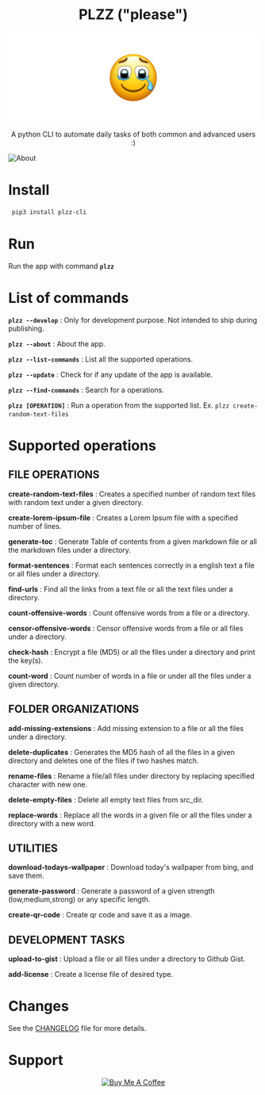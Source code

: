 <div align=center>
<h1 align=center> PLZZ ("please")</h1>

<img align=center src="logo.jpg" alt="logo">

<p align=center> A python CLI to automate daily tasks of both common and advanced users :) </p>

</div>


![About](about.svg.svg)

# Install

```bash
 pip3 install plzz-cli
 ```

# Run

Run the app with command **`plzz`**


<!-- ![Install](install.svg.svg) -->


# List of commands

**`plzz --develop`** : Only for development purpose. Not intended to ship during publishing.

**`plzz --about`** : About the app.

**`plzz --list-commands`** : List all the supported operations.

**`plzz --update`** : Check for if any update of the app is available.

**`plzz --find-commands`** : Search for a operations.

**`plzz [OPERATION]`** : Run a operation from the supported list. Ex. `plzz create-random-text-files`



# Supported operations

## FILE OPERATIONS

**create-random-text-files** : Creates a specified number of random text files with random text under a given directory.

**create-lorem-ipsum-file** : Creates a Lorem Ipsum file with a specified number of lines.

**generate-toc** : Generate Table of contents from a given markdown file or all the markdown files under a directory.

**format-sentences** : Format each sentences correctly in a english text a file or all files under a directory.

**find-urls** : Find all the links from a text file or all the text files under a directory.

**count-offensive-words** : Count offensive words from a file or a directory.

**censor-offensive-words** : Censor offensive words from a file or all files under a directory.

**check-hash** : Encrypt a file (MD5) or all the files under a directory and print the key(s).

**count-word** : Count number of words in a file or under all the files under a given directory.

## FOLDER ORGANIZATIONS

**add-missing-extensions** : Add missing extension to a file or all the files under a directory.

**delete-duplicates** : Generates the MD5 hash of all the files in a given directory and deletes one of the files if two hashes match.

**rename-files** : Rename a file/all files under directory by replacing specified character with new one.

**delete-empty-files** : Delete all empty text files from src_dir.

**replace-words** : Replace all the words in a given file or all the files under a directory with a new word.

## UTILITIES

**download-todays-wallpaper** : Download today's wallpaper from bing, and save them.

**generate-password** : Generate a password of a given strength (low,medium,strong) or any specific length.

**create-qr-code** : Create qr code and save it as a image.

## DEVELOPMENT TASKS

**upload-to-gist** : Upload a file or all files under a directory to Github Gist.

**add-license** : Create a license file of desired type.


# Changes

See the [CHANGELOG](CHANGELOG) file for more details.


# Support

<p align=center><a href="https://www.buymeacoffee.com/deep5050" target="_blank"><img src="https://cdn.buymeacoffee.com/buttons/v2/default-yellow.png" alt="Buy Me A Coffee" style="height: 40px !important;width: 117px !important;" ></a></p>